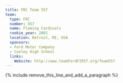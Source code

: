 ```yaml
---
title: FRC Team 557
team:
  type: FRC
  number: 557
  name: Flaming Cardinals
  rookie_year: 2001
  location: Detroit, MI, USA
  sponsors:
  - Ford Motor Company
  - Cooley High School
  links:
    Website: http://www.teamFordFIRST.org/Team557
---
```


{% include remove_this_line_and_add_a_paragraph %}